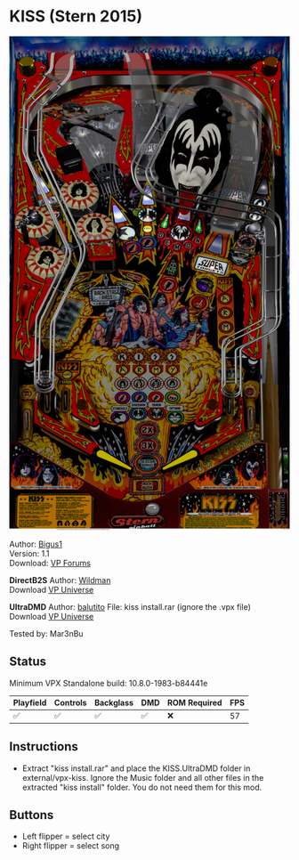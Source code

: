 # KISS (Stern 2015)

![Table Preview](../../images/vpx-kiss.png)

Author: [Bigus1](https://www.vpforums.org/index.php?showuser=107629)  
Version: 1.1  
Download: [VP Forums](https://www.vpforums.org/index.php?app=downloads&showfile=17738)

**DirectB2S**
Author: [Wildman](https://vpuniverse.com/profile/5-wildman/)  
Download [VP Universe](https://vpuniverse.com/files/file/4321-kiss-stern-2015/)

**UltraDMD**
Author: [balutito](https://vpuniverse.com/profile/36070-balutito/)
File: kiss install.rar (ignore the .vpx file)
Download [VP Universe](https://vpuniverse.com/files/file/10614-kiss-stern-balutito-le/?do=download)

Tested by: Mar3nBu

## Status 

Minimum VPX Standalone build: 10.8.0-1983-b84441e

| Playfield | Controls | Backglass | DMD | ROM Required | FPS | 
|-----------|----------|-----------|-----|--------------|-----|
| :white_check_mark: | :white_check_mark: | :white_check_mark: | :white_check_mark: | :x: | 57 |

## Instructions

- Extract "kiss install.rar" and place the KISS.UltraDMD folder in external/vpx-kiss. Ignore the Music folder and all other files in the extracted "kiss install" folder. You do not need them for this mod.

## Buttons

- Left flipper = select city
- Right flipper = select song


